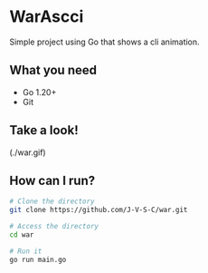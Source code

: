# WarAscci 

Simple project using Go that shows a cli animation.

## What you need

- Go 1.20+
- Git

## Take a look!
(./war.gif)

## How can I run?

```bash
# Clone the directory
git clone https://github.com/J-V-S-C/war.git

# Access the directory
cd war

# Run it
go run main.go



